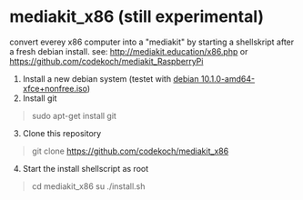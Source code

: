 # mediakit_x86 (still experimental)
convert everey x86 computer into a "mediakit" by starting a shellskript after a fresh debian install. 
see: http://mediakit.education/x86.php or https://github.com/codekoch/mediakit_RaspberryPi
1. Install a new debian system (testet with <a href=https://cdimage.debian.org/cdimage/unofficial/non-free/cd-including-firmware/current-live/amd64/iso-hybrid/>debian 10.1.0-amd64-xfce+nonfree.iso</a>)
2. Install git
> sudo apt-get install git
3. Clone this repository
> git clone https://github.com/codekoch/mediakit_x86
4. Start the install shellscript as root 
> cd mediakit_x86
> su
> ./install.sh
